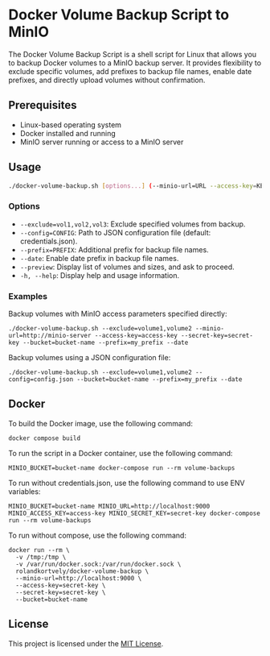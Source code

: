 # Docker Volume Backup Script to MinIO

The Docker Volume Backup Script is a shell script for Linux that allows you to backup Docker volumes to a MinIO backup server. It provides flexibility to exclude specific volumes, add prefixes to backup file names, enable date prefixes, and directly upload volumes without confirmation.

## Prerequisites

- Linux-based operating system
- Docker installed and running
- MinIO server running or access to a MinIO server

## Usage

```bash
./docker-volume-backup.sh [options...] (--minio-url=URL --access-key=KEY --secret-key=KEY --bucket=BUCKET | --config=CONFIG --bucket=BUCKET)
```

### Options

- `--exclude=vol1,vol2,vol3`: Exclude specified volumes from backup.
- `--config=CONFIG`: Path to JSON configuration file (default: credentials.json).
- `--prefix=PREFIX`: Additional prefix for backup file names.
- `--date`: Enable date prefix in backup file names.
- `--preview`: Display list of volumes and sizes, and ask to proceed.
- `-h, --help`: Display help and usage information.

### Examples

Backup volumes with MinIO access parameters specified directly:
```
./docker-volume-backup.sh --exclude=volume1,volume2 --minio-url=http://minio-server --access-key=access-key --secret-key=secret-key --bucket=bucket-name --prefix=my_prefix --date
```

Backup volumes using a JSON configuration file:

```
./docker-volume-backup.sh --exclude=volume1,volume2 --config=config.json --bucket=bucket-name --prefix=my_prefix --date
```

## Docker

To build the Docker image, use the following command:
```
docker compose build
```

To run the script in a Docker container, use the following command:
```
MINIO_BUCKET=bucket-name docker-compose run --rm volume-backups
```

To run without credentials.json, use the following command to use ENV variables:
```
MINIO_BUCKET=bucket-name MINIO_URL=http://localhost:9000 MINIO_ACCESS_KEY=access-key MINIO_SECRET_KEY=secret-key docker-compose run --rm volume-backups
```

To run without compose, use the following command:
```
docker run --rm \
  -v /tmp:/tmp \
  -v /var/run/docker.sock:/var/run/docker.sock \
  rolandkortvely/docker-volume-backup \
  --minio-url=http://localhost:9000 \
  --access-key=secret-key \
  --secret-key=secret-key \
  --bucket=bucket-name
```

## License

This project is licensed under the [MIT License](LICENSE).
